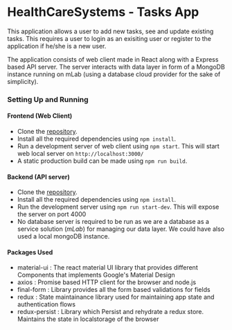 # HealthCareSystems - Tasks App

This application allows a user to add new tasks, see and update existing tasks. This requires a user to login as an exisiting user or register to the application if he/she is a new user.

The application consists of web client made in React along with a Express based API server. The server interacts with data layer in form of a MongoDB instance running on mLab (using a database cloud provider for the sake of simplicity).

### Setting Up and Running

#### Frontend (Web Client)

- Clone the [repository](https://github.com/shantanutomar/hcs_challenge_frontend).
- Install all the required dependencies using `npm install`.
- Run a development server of web client using `npm start`. This will start web local server on `http://localhost:3000/`
- A static production build can be made using `npm run build`.

#### Backend (API server)

- Clone the [repository](https://github.com/shantanutomar/hcsChallengeBackend).
- Install all the required dependencies using `npm install`.
- Run the development server using `npm run start-dev`. This will expose the server on port 4000
- No database server is required to be run as we are a database as a service solution (_mLab_) for managing our data layer. We could have also used a local mongoDB instance.

#### Packages Used

- material-ui : The react material UI library that provides different Components that implements Google's Material Design
- axios : Promise based HTTP client for the browser and node.js
- final-form : Library provides all the form based validations for fields
- redux : State maintainance library used for maintaining app state and authentication flows
- redux-persist : Library which Persist and rehydrate a redux store. Maintains the state in localstorage of the browser
